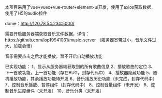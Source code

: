 本项目采用了vue+vuex+vue-router+element-ui开发，使用了axios获取数据，使用了H5的audio控件

dome：http://120.78.54.234:5000/ 

需要开启服务器端获取音乐文件数据，详情：https://github.com/iop19941031/music-server （服务器宽带过小，音乐文件过大，加载会慢）

音乐需要点击之后才能播放，暂不开启自动播放功能

已实现功能：
  1、显示从服务器端获取到的所有歌曲信息
  2、播放歌曲的定位
  3、下一首歌功能，上一首功能（存在BUG，封存代码中）
  4、播放器隐藏功能
  5、随机播放功能，其余播放功能待开发
  6、音乐播放历史功能（未完成，封存代码中）
  7、控制音乐播放、暂停组件（封存代码中）
  8、控制音量组件（未开发）
  9、控制音乐进度组件（未开发）
  10、音乐分类（未开发）
  
